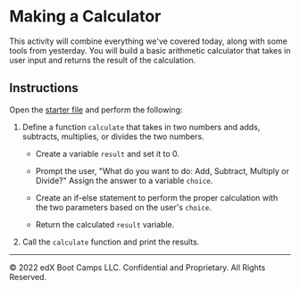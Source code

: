 # Making a Calculator

This activity will combine everything we've covered today, along with some tools from yesterday. You will build a basic arithmetic calculator that takes in user input and returns the result of the calculation.

## Instructions

Open the [starter file](Unsolved/python-calculator-01.py) and perform the following:

1. Define a function `calculate` that takes in two numbers and adds, subtracts, multiplies, or divides the two numbers.

    * Create a variable `result` and set it to 0.

    * Prompt the user, "What do you want to do: Add, Subtract, Multiply or Divide?" Assign the answer to a variable `choice`.

    * Create an if-else statement to perform the proper calculation with the two parameters based on the user's `choice`.

    * Return the calculated `result` variable.

2. Call the `calculate` function and print the results.


---

© 2022 edX Boot Camps LLC. Confidential and Proprietary. All Rights Reserved.
